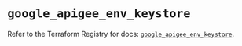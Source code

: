 # `google_apigee_env_keystore`

Refer to the Terraform Registry for docs: [`google_apigee_env_keystore`](https://registry.terraform.io/providers/hashicorp/google-beta/6.9.0/docs/resources/google_apigee_env_keystore).
